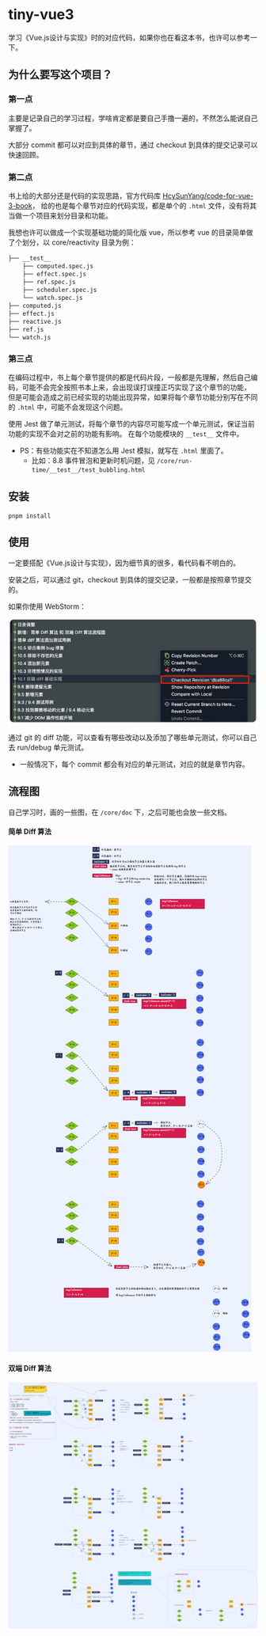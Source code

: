 # tiny-vue3

学习《Vue.js设计与实现》时的对应代码，如果你也在看这本书，也许可以参考一下。

## 为什么要写这个项目？

### 第一点

主要是记录自己的学习过程，学啥肯定都是要自己手撸一遍的，不然怎么能说自己掌握了。

大部分 commit 都可以对应到具体的章节，通过 checkout 到具体的提交记录可以快速回顾。

### 第二点

书上给的大部分还是代码的实现思路，官方代码库 [HcySunYang/code-for-vue-3-book](https://github.com/HcySunYang/code-for-vue-3-book)，
给的也是每个章节对应的代码实现，都是单个的 `.html` 文件，没有将其当做一个项目来划分目录和功能。

我想也许可以做成一个实现基础功能的简化版 vue，所以参考 vue 的目录简单做了个划分，以 core/reactivity 目录为例：
```shell
├── __test__
    ├── computed.spec.js
    ├── effect.spec.js
    ├── ref.spec.js
    ├── scheduler.spec.js
    └── watch.spec.js
├── computed.js
├── effect.js
├── reactive.js
├── ref.js
└── watch.js
```

### 第三点

在编码过程中，书上每个章节提供的都是代码片段，一般都是先理解，然后自己编码，可能不会完全按照书本上来，会出现误打误撞正巧实现了这个章节的功能，
但是可能会造成之前已经实现的功能出现异常，如果将每个章节功能分别写在不同的 `.html` 中，可能不会发现这个问题。

使用 Jest 做了单元测试，将每个章节的内容尽可能写成一个单元测试，保证当前功能的实现不会对之前的功能有影响。
在每个功能模块的 `__test__` 文件中。
- PS：有些功能实在不知道怎么用 Jest 模拟，就写在 `.html` 里面了。
    - 比如：8.8 事件冒泡和更新时机问题，见 `/core/run-time/__test__/test_bubbling.html`

## 安装

```shell
pnpm install
```

## 使用

一定要搭配《Vue.js设计与实现》，因为细节真的很多，看代码看不明白的。

安装之后，可以通过 git，checkout 到具体的提交记录，一般都是按照章节提交的。

如果你使用 WebStorm：

![img.png](images/use_checkout.png)

通过 git 的 diff 功能，可以查看有哪些改动以及添加了哪些单元测试，你可以自己去 run/debug 单元测试。
- 一般情况下，每个 commit 都会有对应的单元测试，对应的就是章节内容。

## 流程图

自己学习时，画的一些图，在 `/core/doc` 下，之后可能也会放一些文档。

#### 简单 Diff 算法
![简单diff](./doc/简单Diff算法.excalidraw.png)

#### 双端 Diff 算法
![双端diff](./doc/双端Diff算法.excalidraw.png)

